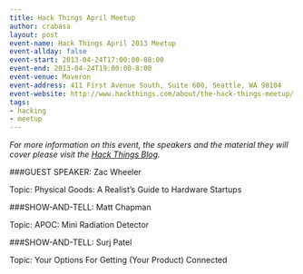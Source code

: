 ```yaml
---
title: Hack Things April Meetup
author: crabasa
layout: post
event-name: Hack Things April 2013 Meetup
event-allday: false
event-start: 2013-04-24T17:00:00-08:00
event-end: 2013-04-24T19:00:00-8:00
event-venue: Maveron
event-address: 411 First Avenue South, Suite 600, Seattle, WA 98104
event-website: http://www.hackthings.com/about/the-hack-things-meetup/
tags:
- hacking
- meetup
---
```

*For more information on this event, the speakers and the material they will cover please visit the [Hack Things Blog][].*

###GUEST SPEAKER: Zac Wheeler

Topic: Physical Goods: A Realist’s Guide to Hardware Startups

###SHOW-AND-TELL:  Matt Chapman

Topic: APOC: Mini Radiation Detector

###SHOW-AND-TELL:  Surj Patel

Topic:  Your Options For Getting (Your Product) Connected

[Hack Things Blog]:http://www.hackthings.com/about/the-hack-things-meetup/
